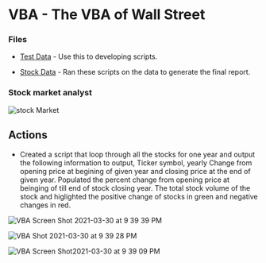 # VBA  - The VBA of Wall Street

### Files

* [Test Data](Resources/alphabetical_testing.xlsx) - Use this to developing scripts.

* [Stock Data](Resources/Multiple_year_stock_data.xlsx) - Ran these scripts on the data to generate the final report.

### Stock market analyst

![stock Market](Images/stockmarket.jpg)

## Actions

* Created a script that loop through all the stocks for one year and output the following information to output, Ticker symbol, yearly Change from opening price at begining of given year and closing price at the end of given year. Populated the percent change from opening price at beinging of till end of stock closing year. The total stock volume of the stock and higlighted the positive change of stocks in green and negative changes in red.

 
![VBA Screen Shot 2021-03-30 at 9 39 39 PM](https://user-images.githubusercontent.com/33403205/150707079-05d3e79e-779e-468f-833f-f21ee69e6d7f.png)

![VBA Shot 2021-03-30 at 9 39 28 PM](https://user-images.githubusercontent.com/33403205/150707085-36748dc8-5862-4ef0-9854-06963baa0382.png)

![VBA Screen Shot2021-03-30 at 9 39 09 PM](https://user-images.githubusercontent.com/33403205/150707091-8533a28a-ca3f-494d-8116-2a9e42acc18e.png)
